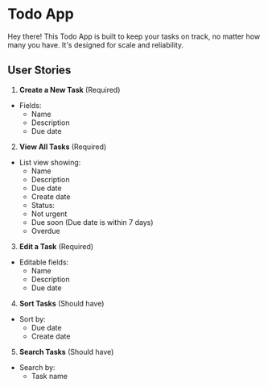 # Todo App

Hey there! This Todo App is built to keep your tasks on track, no matter how many you have. It's designed for scale and reliability.

## User Stories

1. **Create a New Task** (Required)
  - Fields:
    - Name
    - Description
    - Due date

2. **View All Tasks** (Required)
  - List view showing:
    - Name
    - Description
    - Due date
    - Create date
    - Status:
     - Not urgent
     - Due soon (Due date is within 7 days)
     - Overdue

3. **Edit a Task** (Required)
  - Editable fields:
    - Name
    - Description
    - Due date

4. **Sort Tasks** (Should have)
  - Sort by:
    - Due date
    - Create date

5. **Search Tasks** (Should have)
  - Search by:
    - Task name